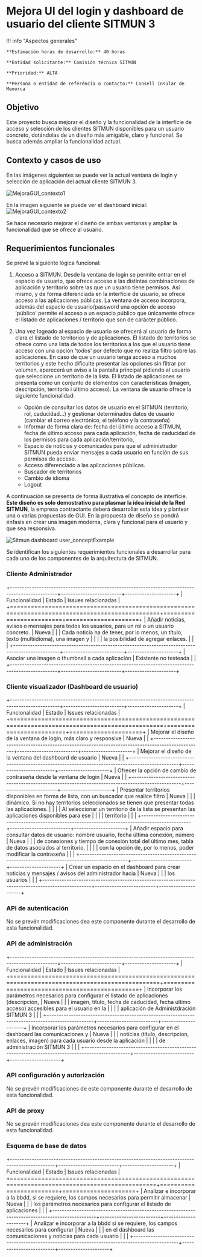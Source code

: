 # Mejora UI del login y dashboard de usuario del cliente SITMUN 3

!!! info "Aspectos generales"

    **Estimación horas de desarrollo:** 40 horas

    **Entidad solicitante:** Comisión técnica SITMUN

    **Prioridad:** ALTA
    
    **Persona o entidad de referéncia o contacto:** Consell Insular de Menorca

## Objetivo

Este proyecto busca mejorar el diseño y la funcionalidad de la interficie de acceso y selección de los clientes SITMUN
disponibles para un usuario concreto, dotándolas de un diseño más amigable, claro y funcional.
Se busca además ampliar la funcionalidad actual.

## Contexto y casos de uso

En las imágenes siguientes se puede ver la actual ventana de login y selección de aplicación del actual cliente SITMUN 3.

![MejoraGUI_contexto1](https://github.com/sitmun/sitmun.github.io/assets/26217441/72462a93-2403-44a8-b8df-99ecbf22130f)

En la imagen siguiente se puede ver el dashboard inicial:
![MejoraGUI_contexto2](https://github.com/sitmun/sitmun.github.io/assets/26217441/89168d4b-6873-4a60-81da-2123a337fe41)

Se hace necesario mejorar el diseño de ambas ventanas y ampliar la funcionalidad que se ofrece al usuario.

## Requerimientos funcionales

Se prevé la siguiente lógica funcional:

1. Acceso a SITMUN. Desde la ventana de login se permite entrar en el espacio de usuario, que ofrece acceso a las distintas combinaciones de aplicación y territorio sobre las que un usuario tiene permisos. Así mismo, y de forma diferenciada en la interficie de usuario, se ofrece acceso a las aplicaciones públicas. La ventana de acceso incorpora, además del espacio de usuario/password una opción de acceso 'público' permite el acceso a un espacio público que únicamente ofrece el listado de aplicaciones / territorio que son de carácter público.

2. Una vez logeado al espacio de usuario se ofrecerá al usuario de forma clara el listado de territorios y de aplicaciones. El listado de territorios se ofrece como una lista de todos los territorios a los que el usuario tiene acceso con una opción 'todos' por defecto que no realiza filtro sobre las aplicaciones. En caso de que un usuario tenga acceso a muchos territorios y este hecho dificulte presentar las opciones sin filtrar por volumen, aparecerá un aviso a la pantalla principal pidiendo al usuario que seleccione un territorio de la lista.  El listado de aplicaciones se presenta como un conjunto de elementos con características (imagen, descripción, territorio i último acceso). La ventana de usuario ofrece la siguiente funcionalidad:

    - Opción de consultar los datos de usuario en el SITMUN (territorio, rol, caducidad…) y gestionar determinados datos de usuario (cambiar el correo electrónico, el teléfono y la contraseña)
    - Informar de forma clara de: fecha del último acceso a SITMUN, fecha de último acceso para cada aplicación, fecha de caducidad de los permisos para cada aplicación/territorio,
    - Espacio de notícias y comunicados para que el administrador SITMUN pueda enviar mensajes a cada usuario en función de sus permisos de acceso.
    - Acceso diferenciado a las aplicaciones públicas.
    - Buscador de territorios
    - Cambio de idioma
    - Logout

A continuación se presenta de forma ilustrativa el concepto de interficie.
**Este diseño es solo demostrativo para plasmar la idea inicial de la Red SITMUN**,
la empresa contractante deberá desarrollar esta idea y plantear una o varias propuestas de GUI.
En la propuesta de diseño se pondrá énfasis en crear una imagen moderna,
clara y funcional para el usuario y que sea responsiva.

![Sitmun dashboard user_conceptExample](https://github.com/sitmun/sitmun.github.io/assets/26217441/5a05eb9a-afe9-427a-b642-b12b04f12c2e)

Se identifican los siguientes requerimientos funcionales a desarrollar para cada uno de los componentes de la arquitectura de SITMUN.

### Cliente Administrador

+-------------------------------------------------------------------------------------------------+-------------------------+---------------------+
| Funcionalidad                                                                                   | Estado                  | Issues relacionadas |
+=================================================================================================+=========================+=====================+
| Añadir noticias, avisos o mensajes para todos los usuarios, para un rol o un usuario concreto.  | Nueva                   |                     |
| Cada noticia ha de tener, por lo menos, un título, texto (multiidioma), una imagen y            |                         |                     |
| la posibilidad de agregar enlaces.                                                              |                         |                     |
+-------------------------------------------------------------------------------------------------+-------------------------+---------------------+
| Asociar una imagen o thumbnail a cada aplicación                                                | Existente no testeada   |                     |
+-------------------------------------------------------------------------------------------------+-------------------------+---------------------+

### Cliente visualizador (Dashboard de usuario)

+--------------------------------------------------------------------------------------------------+-------------------------+---------------------+
| Funcionalidad                                                                                    | Estado                  | Issues relacionadas |
+==================================================================================================+=========================+=====================+
| Mejorar el diseño de la ventana de login, más claro y responsive                                 | Nueva                   |                     |
+--------------------------------------------------------------------------------------------------+-------------------------+---------------------+
| Mejorar el diseño de la ventana del dashboard de usuario                                         | Nueva                   |                     |
+--------------------------------------------------------------------------------------------------+-------------------------+---------------------+
| Ofrecer la opción de cambio de contraseña desde la ventana de login                              | Nueva                   |                     |
+--------------------------------------------------------------------------------------------------+-------------------------+---------------------+
| Presentar territorios disponibles en forma de lista, con un buscador que realice filtro          | Nueva                   |                     |
| dinámico. Si no hay territorios seleccionados se tienen que presentar todas las aplicaciones.    |                         |                     |
| Al seleccionar un territorio de la lista se presentan las aplicaciones disponibles para ese      |                         |                     |
| territorio                                                                                       |                         |                     |
+--------------------------------------------------------------------------------------------------+-------------------------+---------------------+
| Añadir espacio para consultar datos de usuario: nombre usuario, fecha última conexión, número    | Nueva                   |                     |
| de conexiones y tiempo de conexión total del último mes, tabla de datos asociados al territorio, |                         |                     |
| con la opción de, por lo menos, poder modificar la contraseña                                    |                         |                     |
+--------------------------------------------------------------------------------------------------+-------------------------+---------------------+
| Crear un espacio en el dashboard para crear noticias y mensajes / avisos del administrador hacia | Nueva                   |                     |
| los usuarios                                                                                     |                         |                     |
+--------------------------------------------------------------------------------------------------+-------------------------+---------------------+

### API de autenticación

No se prevén modificaciones dea este componente durante el desarrollo de esta funcionalidad.

### API de administración

+-------------------------------------------------------------------------------------------------+-------------------------+---------------------+
| Funcionalidad                                                                                   | Estado                  | Issues relacionadas |
+=================================================================================================+=========================+=====================+
| Incorporar los parámetros necesarios para configurar el listado de aplicaciones (descripción,   | Nueva                   |                     |
| imagen, título, fecha de caducidad, fecha último acceso) accesibles para el usuario en la       |                         |                     |
| aplicación de Administdración SITMUN 3                                                          |                         |                     |
+-------------------------------------------------------------------------------------------------+-------------------------+---------------------+
| Incorporar los parámetros necesarios para configurar en el dashboard las comunicaciones y       | Nueva                   |                     |
| notícias (título, descripcion, enlaces, imagen) para cada usuario desde la aplicación           |                         |                     |
| de administración SITMUN 3                                                                      |                         |                     |
+-------------------------------------------------------------------------------------------------+-------------------------+---------------------+

### API configuración y autorización

No se prevén modificaciones de este componente durante el desarrollo de esta funcionalidad.

### API de proxy

No se prevén modificaciones dea este componente durante el desarrollo de esta funcionalidad.

### Esquema de base de datos

+------------------------------------------------------------------------------------------------+-------------------------+---------------------+
| Funcionalidad                                                                                  | Estado                  | Issues relacionadas |
+================================================================================================+=========================+=====================+
| Analizar e incorporar a la bbdd, si se requiere, los campos necesarios para permitir almacenar | Nueva                   |                     |
| los parámetros necesarios para configurar el listado de aplicaciones                           |                         |                     |
+------------------------------------------------------------------------------------------------+-------------------------+---------------------+
| Analizar e incorporar a la bbdd si se requiere, los campos necesarios para configurar          | Nueva                   |                     |
| en el dashboard las comunicaciones y noticias para cada usuario                                |                         |                     |
+------------------------------------------------------------------------------------------------+-------------------------+---------------------+
